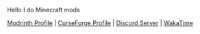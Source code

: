 Hello I do Minecraft mods

[Modrinth Profile](https://modrinth.com/user/pRPyyJeA) | [CurseForge Profile](https://curseforge.com/members/pinkgoosik/projects)  | [Discord Server](https://discord.gg/DcemWeskeZ) | [WakaTime](https://wakatime.com/@PinkGoosik)
